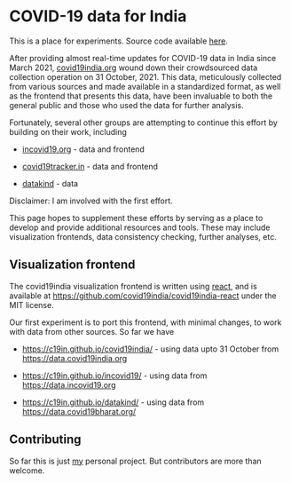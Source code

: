 # COVID-19 data for India

This is a place for experiments. Source code available [here](https://github.com/c19in/).

After providing almost real-time updates for COVID-19 data in India
since March 2021, [covid19india.org](https://covid19india.org) wound
down their crowdsourced data collection operation on 31 October, 2021.
This data, meticulously collected from various sources and made
available in a standardized format, as well as the frontend that
presents this data, have been invaluable to both the general public
and those who used the data for further analysis.

Fortunately, several other groups are attempting to continue this
effort by building on their work, including

- [incovid19.org](https://incovid19.org) - data and frontend

- [covid19tracker.in](https://covid19tracker.in) - data and frontend

- [datakind](https://data.covid19bharat.org/) - data

Disclaimer: I am involved with the first effort.

This page hopes to supplement these efforts by serving as a place to
develop and provide additional resources and tools. These may include
visualization frontends, data consistency checking, further analyses,
etc.


## Visualization frontend

The covid19india visualization frontend is written using
[react](https://en.wikipedia.org/wiki/React_(JavaScript_library)), and
is available at <https://github.com/covid19india/covid19india-react>
under the MIT license. 

Our first experiment is to port this frontend, with minimal changes,
to work with data from other sources. So far we have

- <https://c19in.github.io/covid19india/> - using data upto 31 October
  from <https://data.covid19india.org>

- <https://c19in.github.io/incovid19/> - using data from
  <https://data.incovid19.org>

- <https://c19in.github.io/datakind/> - using data from
  <https://data.covid19bharat.org/>


## Contributing

So far this is just [my](https://deepayan.github.io) personal
project. But contributors are more than welcome.

